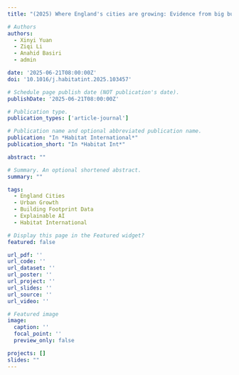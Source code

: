 ```yaml
---
title: "(2025) Where England's cities are growing: Evidence from big building footprint data and explainable AI. Habitat International, 163, 103457"

# Authors
authors:
  - Xinyi Yuan
  - Ziqi Li
  - Anahid Basiri
  - admin

date: '2025-06-21T08:00:00Z'
doi: '10.1016/j.habitatint.2025.103457'

# Schedule page publish date (NOT publication's date).
publishDate: '2025-06-21T08:00:00Z'

# Publication type.
publication_types: ['article-journal']

# Publication name and optional abbreviated publication name.
publication: "In *Habitat International*"
publication_short: "In *Habitat Int*"

abstract: ""

# Summary. An optional shortened abstract.
summary: ""

tags:
  - England Cities
  - Urban Growth
  - Building Footprint Data
  - Explainable AI
  - Habitat International

# Display this page in the Featured widget?
featured: false

url_pdf: ''
url_code: ''
url_dataset: ''
url_poster: ''
url_project: ''
url_slides: ''
url_source: ''
url_video: ''

# Featured image
image:
  caption: ''
  focal_point: ''
  preview_only: false

projects: []
slides: ""
---
```

